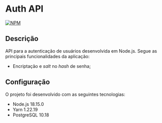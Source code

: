 # Auth API
[![NPM](https://img.shields.io/npm/l/react)](https://github.com/breneroliveira/auth-api/blob/master/LICENSE)

## Descrição
API para a autenticação de usuários desenvolvida em Node.js. Segue as principais funcionalidades da aplicação:
- Encriptação e <i>salt</i> no <i>hash</i> de senha;

## Configuração
O projeto foi desenvolvido com as seguintes tecnologias:
- Node.js 18.15.0
- Yarn 1.22.19
- PostgreSQL 10.18
